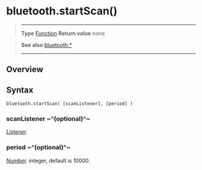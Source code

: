 # bluetooth.startScan()

> --------------------- ------------------------------------------------------------------------------------------
> __Type__              [Function](https://docs.coronalabs.com/api/type/Function.html)
> __Return value__      none


> __See also__          [bluetooth.*](/plugin/bluetooth/index.md)
> --------------------- ------------------------------------------------------------------------------------------

## Overview

## Syntax

	bluetooth.startScan( [scanListener], [period] )

### scanListener ~^(optional)^~
_[Listener](https://docs.coronalabs.com/api/type/Listener.html)._

### period ~^(optional)^~
_[Number](https://docs.coronalabs.com/api/type/Number.html)._ integer, default is 10000.
